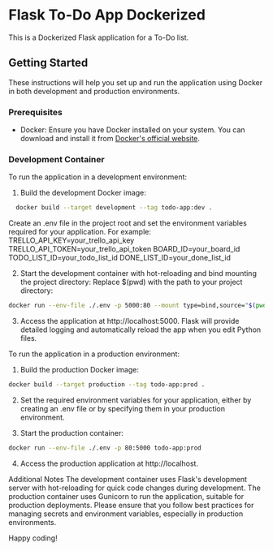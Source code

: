 # Flask To-Do App Dockerized

This is a Dockerized Flask application for a To-Do list.

## Getting Started

These instructions will help you set up and run the application using Docker in both development and production environments.

### Prerequisites

- Docker: Ensure you have Docker installed on your system. You can download and install it from [Docker's official website](https://www.docker.com/get-started).

### Development Container

To run the application in a development environment:

1. Build the development Docker image:
```bash
  docker build --target development --tag todo-app:dev .
```

Create an .env file in the project root and set the environment variables required for your application. For example:
TRELLO_API_KEY=your_trello_api_key
TRELLO_API_TOKEN=your_trello_api_token
BOARD_ID=your_board_id
TODO_LIST_ID=your_todo_list_id
DONE_LIST_ID=your_done_list_id


2. Start the development container with hot-reloading and bind mounting the project directory:  Replace $(pwd) with the path to your project directory:
```bash
docker run --env-file ./.env -p 5000:80 --mount type=bind,source="$(pwd)"/todo_app,target=/app/todo_app todo-app:dev
```

3. Access the application at http://localhost:5000. Flask will provide detailed logging and automatically reload the app when you edit Python files.

To run the application in a production environment:

1. Build the production Docker image:
```bash
docker build --target production --tag todo-app:prod .
```
2. Set the required environment variables for your application, either by creating an .env file or by specifying them in your production environment.

3. Start the production container:
```bash
docker run --env-file ./.env -p 80:5000 todo-app:prod
```
4. Access the production application at http://localhost.

Additional Notes
The development container uses Flask's development server with hot-reloading for quick code changes during development.
The production container uses Gunicorn to run the application, suitable for production deployments.
Please ensure that you follow best practices for managing secrets and environment variables, especially in production environments.

Happy coding!
